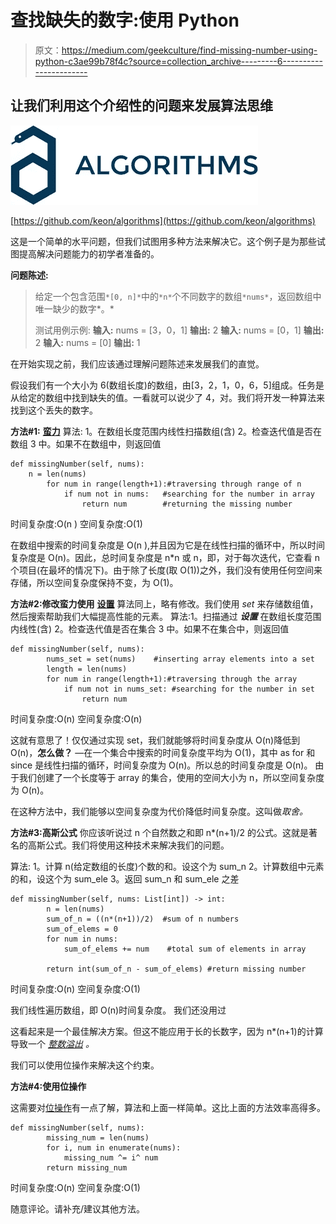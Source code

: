 # 查找缺失的数字:使用 Python

> 原文：<https://medium.com/geekculture/find-missing-number-using-python-c3ae99b78f4c?source=collection_archive---------6----------------------->

## 让我们利用这个介绍性的问题来发展算法思维

![](img/cc54231108e114aef6ecaafa99d5160e.png)

[https://github.com/keon/algorithms](https://github.com/keon/algorithms)

这是一个简单的水平问题，但我们试图用多种方法来解决它。这个例子是为那些试图提高解决问题能力的初学者准备的。

**问题陈述:**

> 给定一个包含范围`*[0, n]*`中的`*n*`个不同数字的数组`*nums*`，返回数组中唯一缺少的数字*。*
> 
> 测试用例示例:
> **输入:** nums = [3，0，1]
> **输出:** 2
> **输入:** nums = [0，1]
> **输出:** 2
> **输入:** nums = [0]
> **输出:** 1

在开始实现之前，我们应该通过理解问题陈述来发展我们的直觉。

假设我们有一个大小为 6(数组长度)的数组，由[3，2，1，0，6，5]组成。任务是从给定的数组中找到缺失的值。一看就可以说少了 4，对。我们将开发一种算法来找到这个丢失的数字。

**方法#1:** [**蛮力**](https://www.freecodecamp.org/news/brute-force-algorithms-explained/)
算法:
1。在数组长度范围内线性扫描数组(含)
2。检查迭代值是否在数组
3 中。如果不在数组中，则返回值

```
def missingNumber(self, nums):
    n = len(nums)
        for num in range(length+1):#traversing through range of n
            if num not in nums:   #searching for the number in array
                return num        #returning the missing number
```

时间复杂度:O(n )
空间复杂度:O(1)

在数组中搜索的时间复杂度是 O(n ),并且因为它是在线性扫描的循环中，所以时间复杂度是 O(n)。因此，总时间复杂度是 n*n 或 n，即，对于每次迭代，它查看 n 个项目(在最坏的情况下)。由于除了长度(取 O(1))之外，我们没有使用任何空间来存储，所以空间复杂度保持不变，为 O(1)。

**方法#2:修改蛮力使用** [**设置**](https://docs.python.org/3/tutorial/datastructures.html#sets)
算法同上，略有修改。我们使用 *set* 来存储数组值，然后搜索帮助我们大幅提高性能的元素。
算法:1。扫描通过 ***设置*** 在数组长度范围内线性(含)
2。检查迭代值是否在集合
3 中。如果不在集合中，则返回值

```
def missingNumber(self, nums):
        nums_set = set(nums)    #inserting array elements into a set
        length = len(nums)
        for num in range(length+1):#traversing through the array
            if num not in nums_set: #searching for the number in set
                return num
```

时间复杂度:O(n)
空间复杂度:O(n)

这就有意思了！仅仅通过实现 set，我们就能够将时间复杂度从 O(n)降低到 O(n)，**怎么做？**
—在一个集合中搜索的时间复杂度平均为 O(1)，其中 as for 和 since 是线性扫描的循环，时间复杂度为 O(n)。所以总的时间复杂度是 O(n)。
由于我们创建了一个长度等于 array 的集合，使用的空间大小为 n，所以空间复杂度为 O(n)。

在这种方法中，我们能够以空间复杂度为代价降低时间复杂度。这叫做*取舍。*

**方法#3:高斯公式** 你应该听说过 n 个自然数之和即 n*(n+1)/2 的公式。这就是著名的高斯公式。我们将使用这种技术来解决我们的问题。

算法:
1。计算 n(给定数组的长度)个数的和。设这个为 sum_n
2。计算数组中元素的和，设这个为 sum_ele
3。返回 sum_n 和 sum_ele 之差

```
def missingNumber(self, nums: List[int]) -> int:
        n = len(nums)
        sum_of_n = ((n*(n+1))/2)  #sum of n numbers
        sum_of_elems = 0
        for num in nums:
            sum_of_elems += num    #total sum of elements in array

        return int(sum_of_n - sum_of_elems) #return missing number
```

时间复杂度:O(n)
空间复杂度:O(1)

我们线性遍历数组，即 O(n)时间复杂度。
我们还没用过

这看起来是一个最佳解决方案。但这不能应用于长的长数字，因为 n*(n+1)的计算导致一个 [*整数溢出*](https://en.wikipedia.org/wiki/Integer_overflow) *。*

我们可以使用位操作来解决这个约束。

**方法#4:使用位操作**

这需要对[位操作](https://www.hackerearth.com/practice/basic-programming/bit-manipulation/basics-of-bit-manipulation/tutorial/)有一点了解，算法和上面一样简单。这比上面的方法效率高得多。

```
def missingNumber(self, nums):
        missing_num = len(nums)
        for i, num in enumerate(nums):
            missing_num ^= i^ num
        return missing_num
```

时间复杂度:O(n)
空间复杂度:O(1)

随意评论。请补充/建议其他方法。